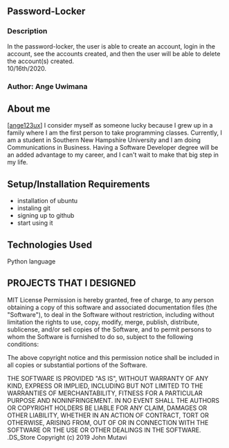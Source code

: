 ## Password-Locker

### Description
In the password-locker, the user is able to create an account, login in the account, see the accounts created, and then the user will be able to delete the account(s) created.  
10/16th/2020.

### Author: Ange Uwimana

## About me
[[ange123ux](https://github.com/ange123ux/password-locker)]
I consider myself as someone lucky because I grew up in a family where I am the first person to take programming classes. Currently, I am a student in Southern New Hampshire University and I am doing Communications in Business. Having a Software Developer degree will be an added advantage to my career, and I can't wait to make that big step in my life. 

## Setup/Installation Requirements

* installation of ubuntu
* instaling git
* signing up to github 
* start using it
## Technologies Used
Python language

  ## PROJECTS THAT I DESIGNED
<!-- [Delani Studio Page](https://ange123ux.github.io/delani-studio/) -->

MIT License
Permission is hereby granted, free of charge, to any person obtaining a copy
of this software and associated documentation files (the "Software"), to deal
in the Software without restriction, including without limitation the rights
to use, copy, modify, merge, publish, distribute, sublicense, and/or sell
copies of the Software, and to permit persons to whom the Software is
furnished to do so, subject to the following conditions:

The above copyright notice and this permission notice shall be included in all
copies or substantial portions of the Software.

THE SOFTWARE IS PROVIDED "AS IS", WITHOUT WARRANTY OF ANY KIND, EXPRESS OR
IMPLIED, INCLUDING BUT NOT LIMITED TO THE WARRANTIES OF MERCHANTABILITY,
FITNESS FOR A PARTICULAR PURPOSE AND NONINFRINGEMENT. IN NO EVENT SHALL THE
AUTHORS OR COPYRIGHT HOLDERS BE LIABLE FOR ANY CLAIM, DAMAGES OR OTHER
LIABILITY, WHETHER IN AN ACTION OF CONTRACT, TORT OR OTHERWISE, ARISING FROM,
OUT OF OR IN CONNECTION WITH THE SOFTWARE OR THE USE OR OTHER DEALINGS IN THE
SOFTWARE.
.DS_Store
Copyright (c) 2019 John Mutavi